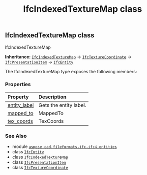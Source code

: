 ﻿---
title: IfcIndexedTextureMap class
second_title: Aspose.CAD for Python via .NET API References
description: 
type: docs
weight: 3220
url: /aspose.cad.fileformats.ifc.ifc4.entities/ifcindexedtexturemap/
is_root: false
---

## IfcIndexedTextureMap class

IfcIndexedTextureMap



**Inheritance:** [`IfcIndexedTextureMap`](/cad/python-net/aspose.cad.fileformats.ifc.ifc4.entities/ifcindexedtexturemap) → 
[`IfcTextureCoordinate`](/cad/python-net/aspose.cad.fileformats.ifc.ifc4.entities/ifctexturecoordinate) → 
[`IfcPresentationItem`](/cad/python-net/aspose.cad.fileformats.ifc.ifc4.entities/ifcpresentationitem) → 
[`IfcEntity`](/cad/python-net/aspose.cad.fileformats.ifc/ifcentity)



The IfcIndexedTextureMap type exposes the following members:

### Properties
| Property | Description |
| :- | :- |
| [entity_label](/cad/python-net/aspose.cad.fileformats.ifc.ifc4.entities/ifcindexedtexturemap/entity_label) | Gets the entity label. |
| [mapped_to](/cad/python-net/aspose.cad.fileformats.ifc.ifc4.entities/ifcindexedtexturemap/mapped_to) | MappedTo |
| [tex_coords](/cad/python-net/aspose.cad.fileformats.ifc.ifc4.entities/ifcindexedtexturemap/tex_coords) | TexCoords |



### See Also
* module [`aspose.cad.fileformats.ifc.ifc4.entities`](..)
* class [`IfcEntity`](/cad/python-net/aspose.cad.fileformats.ifc/ifcentity)
* class [`IfcIndexedTextureMap`](/cad/python-net/aspose.cad.fileformats.ifc.ifc4.entities/ifcindexedtexturemap)
* class [`IfcPresentationItem`](/cad/python-net/aspose.cad.fileformats.ifc.ifc4.entities/ifcpresentationitem)
* class [`IfcTextureCoordinate`](/cad/python-net/aspose.cad.fileformats.ifc.ifc4.entities/ifctexturecoordinate)
